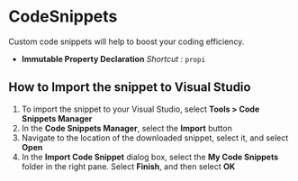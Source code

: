 # CodeSnippets

Custom code snippets will help to boost your coding efficiency.

- **Immutable Property Declaration** <em>Shortcut : </em><code>propi</code>


## How to Import the snippet to Visual Studio

1. To import the snippet to your Visual Studio, select **Tools > Code Snippets Manager**
2. In the **Code Snippets Manager**, select the **Import** button
3. Navigate to the location of the downloaded snippet, select it, and select  **Open**
4. In the **Import Code Snippet** dialog box, select the **My Code Snippets** folder in the right pane. Select **Finish**, and then select **OK**
